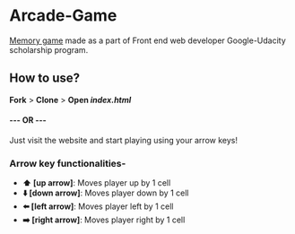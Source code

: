 Arcade-Game
===============================

[Memory game](https://rishav-agarwal.github.io/Arcade-Game/) made as a part of Front end web developer Google-Udacity scholarship program.

How to use?
-------------------------------

**Fork** > **Clone** > **Open *index.html***
#### --- OR ---
Just visit the website and start playing using your arrow keys!

### Arrow key functionalities-

* **:arrow_up: [up arrow]**: Moves player up by 1 cell
* **:arrow_down: [down arrow]**: Moves player down by 1 cell
* **:arrow_left: [left arrow]**: Moves player left by 1 cell
* **:arrow_right: [right arrow]**: Moves player right by 1 cell
